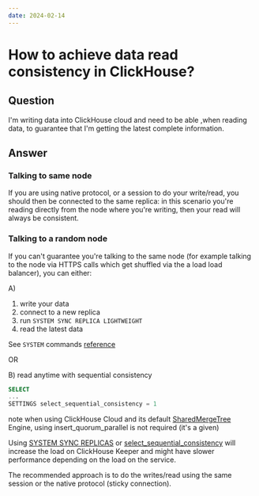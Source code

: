 ```yaml
---
date: 2024-02-14
---
```


# How to achieve data read consistency in ClickHouse?

## Question

I'm writing data into ClickHouse cloud and need to be able ,when reading data, to guarantee that I'm getting the latest complete information.

## Answer

### Talking to same node

If you are using native protocol, or a session to do your write/read, you should then be connected to the same replica: in this scenario you're reading directly from the node where you're writing, then your read will always be consistent.

### Talking to a random node

If you can't guarantee you're talking to the same node (for example talking to the node via HTTPS calls which get shuffled via the a load load balancer), you can either:

A)

 1. write your data
 2. connect to a new replica
 3. run `SYSTEM SYNC REPLICA LIGHTWEIGHT`
 4. read the latest data

See `SYSTEM` commands [reference](https://clickhouse.com/docs/en/sql-reference/statements/system#sync-replica)

OR

B) read anytime with sequential consistency

```sql
SELECT 
...
SETTINGS select_sequential_consistency = 1
```

note when using ClickHouse Cloud and its default [SharedMergeTree](https://clickhouse.com/docs/en/cloud/reference/shared-merge-tree) Engine, using insert_quorum_parallel is not required (it's a given)

Using [SYSTEM SYNC REPLICAS](https://clickhouse.com/docs/en/sql-reference/statements/system#sync-replica) or [select_sequential_consistency](https://clickhouse.com/docs/en/operations/settings/settings#select_sequential_consistency) will increase the load on ClickHouse Keeper and might have slower performance depending on the load on the service.


The recommended approach is to do the writes/read using the same session or the native protocol (sticky connection).

